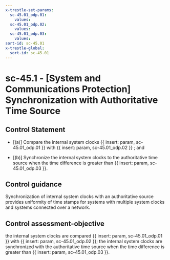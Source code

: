 ```yaml
---
x-trestle-set-params:
  sc-45.01_odp.01:
    values:
  sc-45.01_odp.02:
    values:
  sc-45.01_odp.03:
    values:
sort-id: sc-45.01
x-trestle-global:
  sort-id: sc-45.01
---
```


# sc-45.1 - \[System and Communications Protection\] Synchronization with Authoritative Time Source

## Control Statement

- \[(a)\] Compare the internal system clocks {{ insert: param, sc-45.01_odp.01 }} with {{ insert: param, sc-45.01_odp.02 }} ; and

- \[(b)\] Synchronize the internal system clocks to the authoritative time source when the time difference is greater than {{ insert: param, sc-45.01_odp.03 }}.

## Control guidance

Synchronization of internal system clocks with an authoritative source provides uniformity of time stamps for systems with multiple system clocks and systems connected over a network.

## Control assessment-objective

the internal system clocks are compared {{ insert: param, sc-45.01_odp.01 }} with {{ insert: param, sc-45.01_odp.02 }};
the internal system clocks are synchronized with the authoritative time source when the time difference is greater than {{ insert: param, sc-45.01_odp.03 }}.

